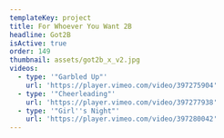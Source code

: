 ```yaml
---
templateKey: project
title: For Whoever You Want 2B
headline: Got2B
isActive: true
order: 149
thumbnail: assets/got2b_x_v2.jpg
videos:
  - type: '"Garbled Up"'
    url: 'https://player.vimeo.com/video/397275904'
  - type: '"Cheerleading"'
    url: 'https://player.vimeo.com/video/397277938'
  - type: '"Girl''s Night"'
    url: 'https://player.vimeo.com/video/397280042'
---
```

